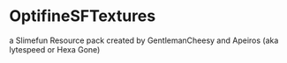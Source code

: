 # OptifineSFTextures
a Slimefun Resource pack created by GentlemanCheesy and Apeiros (aka lytespeed or Hexa Gone)
